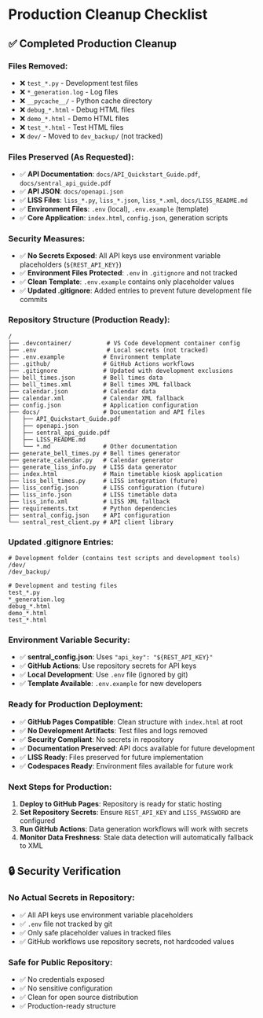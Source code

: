 # Production Cleanup Checklist

## ✅ Completed Production Cleanup

### **Files Removed:**

- ❌ `test_*.py` - Development test files
- ❌ `*_generation.log` - Log files
- ❌ `__pycache__/` - Python cache directory
- ❌ `debug_*.html` - Debug HTML files
- ❌ `demo_*.html` - Demo HTML files
- ❌ `test_*.html` - Test HTML files
- ❌ `dev/` - Moved to `dev_backup/` (not tracked)

### **Files Preserved (As Requested):**

- ✅ **API Documentation**: `docs/API_Quickstart_Guide.pdf`, `docs/sentral_api_guide.pdf`
- ✅ **API JSON**: `docs/openapi.json`
- ✅ **LISS Files**: `liss_*.py`, `liss_*.json`, `liss_*.xml`, `docs/LISS_README.md`
- ✅ **Environment Files**: `.env` (local), `.env.example` (template)
- ✅ **Core Application**: `index.html`, `config.json`, generation scripts

### **Security Measures:**

- ✅ **No Secrets Exposed**: All API keys use environment variable placeholders (`${REST_API_KEY}`)
- ✅ **Environment Files Protected**: `.env` in `.gitignore` and not tracked
- ✅ **Clean Template**: `.env.example` contains only placeholder values
- ✅ **Updated .gitignore**: Added entries to prevent future development file commits

### **Repository Structure (Production Ready):**

```
/
├── .devcontainer/          # VS Code development container config
├── .env                    # Local secrets (not tracked)
├── .env.example           # Environment template
├── .github/               # GitHub Actions workflows
├── .gitignore             # Updated with development exclusions
├── bell_times.json        # Bell times data
├── bell_times.xml         # Bell times XML fallback
├── calendar.json          # Calendar data
├── calendar.xml           # Calendar XML fallback
├── config.json            # Application configuration
├── docs/                  # Documentation and API files
│   ├── API_Quickstart_Guide.pdf
│   ├── openapi.json
│   ├── sentral_api_guide.pdf
│   ├── LISS_README.md
│   └── *.md               # Other documentation
├── generate_bell_times.py # Bell times generator
├── generate_calendar.py   # Calendar generator
├── generate_liss_info.py  # LISS data generator
├── index.html             # Main timetable kiosk application
├── liss_bell_times.py     # LISS integration (future)
├── liss_config.json       # LISS configuration (future)
├── liss_info.json         # LISS timetable data
├── liss_info.xml          # LISS XML fallback
├── requirements.txt       # Python dependencies
├── sentral_config.json    # API configuration
└── sentral_rest_client.py # API client library
```

### **Updated .gitignore Entries:**

```gitignore
# Development folder (contains test scripts and development tools)
/dev/
/dev_backup/

# Development and testing files
test_*.py
*_generation.log
debug_*.html
demo_*.html
test_*.html
```

### **Environment Variable Security:**

- ✅ **sentral_config.json**: Uses `"api_key": "${REST_API_KEY}"`
- ✅ **GitHub Actions**: Use repository secrets for API keys
- ✅ **Local Development**: Use `.env` file (ignored by git)
- ✅ **Template Available**: `.env.example` for new developers

### **Ready for Production Deployment:**

- ✅ **GitHub Pages Compatible**: Clean structure with `index.html` at root
- ✅ **No Development Artifacts**: Test files and logs removed
- ✅ **Security Compliant**: No secrets in repository
- ✅ **Documentation Preserved**: API docs available for future development
- ✅ **LISS Ready**: Files preserved for future implementation
- ✅ **Codespaces Ready**: Environment files available for future work

### **Next Steps for Production:**

1. **Deploy to GitHub Pages**: Repository is ready for static hosting
2. **Set Repository Secrets**: Ensure `REST_API_KEY` and `LISS_PASSWORD` are configured
3. **Run GitHub Actions**: Data generation workflows will work with secrets
4. **Monitor Data Freshness**: Stale data detection will automatically fallback to XML

## 🔒 Security Verification

### **No Actual Secrets in Repository:**

- ✅ All API keys use environment variable placeholders
- ✅ `.env` file not tracked by git
- ✅ Only safe placeholder values in tracked files
- ✅ GitHub workflows use repository secrets, not hardcoded values

### **Safe for Public Repository:**

- ✅ No credentials exposed
- ✅ No sensitive configuration
- ✅ Clean for open source distribution
- ✅ Production-ready structure
